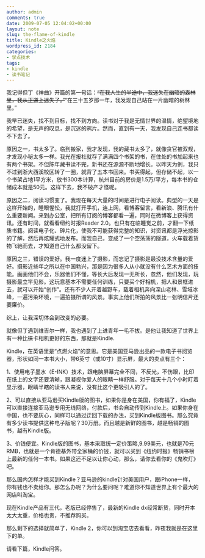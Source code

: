```yaml
---
author: admin
comments: true
date: 2009-07-05 12:04:02+00:00
layout: note
slug: the-flame-of-kindle
title: Kindle之火焰
wordpress_id: 2184
categories:
- 学点技术
tags:
- kindle
- 读书笔记
---
```


我记得但丁《神曲》开篇的第一句话：<del>“在我人生的半途中，我迷失在幽暗的森林里，我从正道上迷失了。”</del>“在三十五岁那一年，我发现自己站在一片幽暗的树林里。”

我早已迷失，找不到目标，找不到方向。读书对于我是无情世界的温情，绝望境地的希望，是无声的叹息，是沉迷的鸦片。然而，直到有一天，我发现自己连书都读不下去了。

原因之一，书太多了。临到搬家，我才发现，我的藏书太多了，就像贪官被双规，才发现小秘太多一样。我光在报社就存了满满四个书架的书，在住处的书加起来也有两个书架。不但陈年藏书读不完，新书还在源源不断地增长。以昨天为例，我只不过到浙大西溪校区转了一圈，就背了五本书回来。书买得起，但存储不起，以一个书架占地1平方米，放书300本计算，杭州目前的房价是1.5万/平方，每本书的仓储成本就是50元。这样下去，我不破产才怪呢。

原因之二，阅读习惯变了。我现在每天大量的时间是进行电子阅读。典型的一天是这样开始的，睡眼惺忪，我就打开手机，连上网，看博客留言，看新浪、腾讯有什么重要新闻。来到办公室，把所有订阅的博客都看一遍，同时在微博客上获得资讯。还有时间，就看看纽约时报Reader 2.0。也只有在临睡觉之前，才翻一下纸质书籍。阅读电子化、碎片化，使我不可能获得完整的知识，对资讯都是浮光掠影的了解，然后再炫耀式地发布。而我自己，变成了一个空荡荡的隧道，火车载着货物飞驰而去，才知道自己什么都没留下。

原因之三，错误的爱好。我一度迷上了摄影，而忘记了摄影是最没技术含量的爱好。摄影近些年之所以在中国勃兴，那是因为很多人从小就没有什么艺术方面的技能。画画他们不会，乐器他们不懂，等长大后发现一无所长，忽然，他们发现，玩摄影最立竿见影。这玩意基本不需要任何训练，只要买个好相机，把人和景框进去，就可以开始“创作”。还有不少人开着越野车，载着相机奔向深山老林、雪域冰峰，一遍污染环境，一遍拍摄所谓的风景。事实上他们所拍的风景比一张明信片还要廉价。

综上，让我深切体会到改变的必要。

就像但丁遇到维吉尔一样，我也遇到了上进青年一毛不拔。是他让我知道了世界上有一种比徕卡相机更好的东西，那就是Kindle.

Kindle，在英语里是“点燃火焰”的意思。它是美国亚马逊出品的一款电子书阅览器，形状如同一本书大小，带6英寸（或10寸）显示屏，最大的卖点有三个：

1、使用电子墨水（E-INK）技术，跟电脑屏幕完全不同，不反光，不伤眼，比印在纸上的文字还要清晰，跟凝视你爱人的眼睛一样舒服。对于每天十几个小时盯着显示器，眼睛半瞎的读书人来说，没有比这个更吸引人的了。

2、可以直接从亚马逊买Kindle版的图书，如果你是身在美国，你有福了，Kindle可以直接连接亚马逊专用无线网络，付款后，书会自动传到Kindle上。如果你身在中国，也不要灰心，同样可以通过迂回下载的办法，买到Kindle版图书。那么究竟有多少读书提供这种电子版呢？30万册。而且越是新鲜的图书，越是畅销的图书，越有Kindle版。

3、价钱便宜。Kindle版的图书，基本采取统一定价策略,9.99美元，也就是70元RMB，也就是一个肯德基外带全家桶的价钱，就可以买到《纽约时报》畅销书榜上最新的任何一本书。如果这还不足以让你心动，那么，请你去看你的《鬼吹灯》吧。

那么国内怎样才能买到Kindle？亚马逊的kindle针对美国用户，跟iPhone一样，你有钱也不卖给你。那怎么办呢？为什么要问呢？难道你不知道世界上有个最大的网店叫淘宝。

现在Kindle产品有三代，老版已经停售了，最新的Kindle dx经常断货，同时开本太大太重，价格也贵，不推荐购买。

那么剩下的选择就简单了，Kindle 2，你可以到淘宝店去看看，昨夜我就是在这里下的单。

请看下篇，Kindle问答。

